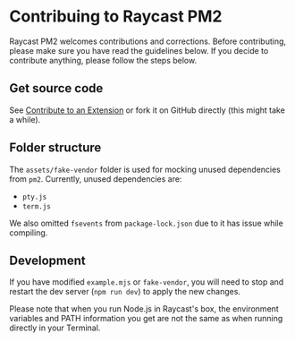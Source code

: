 # Contribuing to Raycast PM2

Raycast PM2 welcomes contributions and corrections. Before contributing, please make sure you have read the guidelines below.
If you decide to contribute anything, please follow the steps below.

## Get source code

See [Contribute to an Extension](https://developers.raycast.com/basics/contribute-to-an-extension) or fork it on GitHub directly (this might take a while).

## Folder structure

The `assets/fake-vendor` folder is used for mocking unused dependencies from `pm2`. Currently, unused dependencies are:

- `pty.js`
- `term.js`

We also omitted `fsevents` from `package-lock.json` due to it has issue while compiling.

## Development

If you have modified `example.mjs` or `fake-vendor`, you will need to stop and restart the dev server (`npm run dev`) to apply the new changes.

Please note that when you run Node.js in Raycast's box, the environment variables and PATH information you get are not the same as when running directly in your Terminal.
